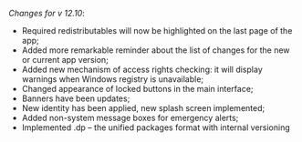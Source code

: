 _Changes for v 12.10_:
- Required redistributables will now be highlighted on the last page of the app;
- Added more remarkable reminder about the list of changes for the new or current app version;
- Added new mechanism of access rights checking: it will display warnings when Windows registry is unavailable;
- Changed appearance of locked buttons in the main interface;
- Banners have been updates;
- New identity has been applied, new splash screen implemented;
- Added non-system message boxes for emergency alerts;
- Implemented .dp – the unified packages format with internal versioning
